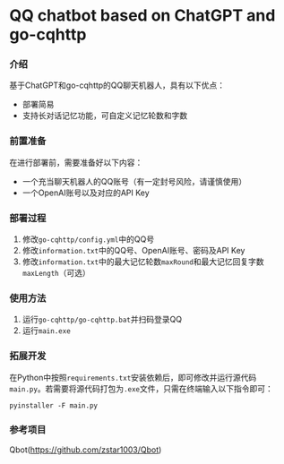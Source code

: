 # QQ chatbot based on ChatGPT and go-cqhttp

### 介绍
基于ChatGPT和go-cqhttp的QQ聊天机器人，具有以下优点：
* 部署简易
* 支持长对话记忆功能，可自定义记忆轮数和字数

### 前置准备
在进行部署前，需要准备好以下内容：
* 一个充当聊天机器人的QQ账号（有一定封号风险，请谨慎使用）
* 一个OpenAI账号以及对应的API Key

### 部署过程
1. 修改`go-cqhttp/config.yml`中的QQ号
2. 修改`information.txt`中的QQ号、OpenAI账号、密码及API Key
3. 修改`information.txt`中的最大记忆轮数`maxRound`和最大记忆回复字数`maxLength`（可选）

### 使用方法
1. 运行`go-cqhttp/go-cqhttp.bat`并扫码登录QQ
2. 运行`main.exe`

### 拓展开发
在Python中按照`requirements.txt`安装依赖后，即可修改并运行源代码`main.py`。若需要将源代码打包为`.exe`文件，只需在终端输入以下指令即可：
```
pyinstaller -F main.py
```

### 参考项目
Qbot(https://github.com/zstar1003/Qbot)